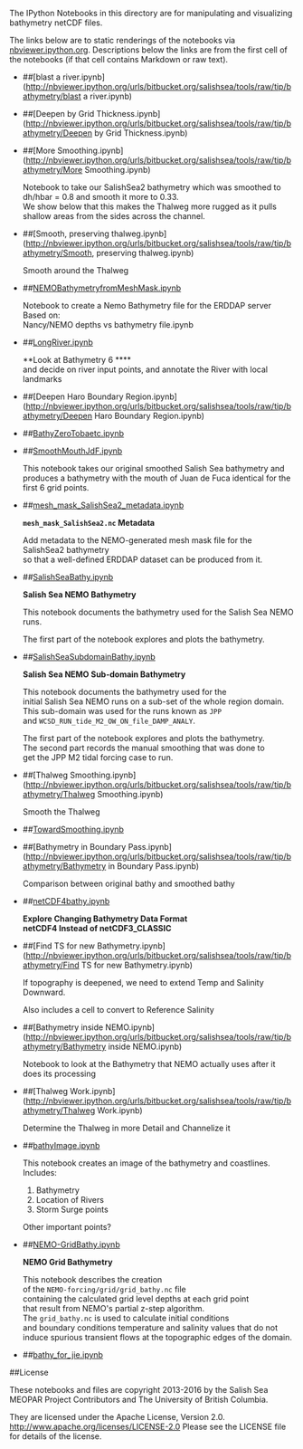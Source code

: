 The IPython Notebooks in this directory are for manipulating
and visualizing bathymetry netCDF files.

The links below are to static renderings of the notebooks via
[nbviewer.ipython.org](http://nbviewer.ipython.org/).
Descriptions below the links are from the first cell of the notebooks
(if that cell contains Markdown or raw text).

* ##[blast a river.ipynb](http://nbviewer.ipython.org/urls/bitbucket.org/salishsea/tools/raw/tip/bathymetry/blast a river.ipynb)  
    
* ##[Deepen by Grid Thickness.ipynb](http://nbviewer.ipython.org/urls/bitbucket.org/salishsea/tools/raw/tip/bathymetry/Deepen by Grid Thickness.ipynb)  
    
* ##[More Smoothing.ipynb](http://nbviewer.ipython.org/urls/bitbucket.org/salishsea/tools/raw/tip/bathymetry/More Smoothing.ipynb)  
    
    Notebook to take our SalishSea2 bathymetry which was smoothed to dh/hbar = 0.8 and smooth it more to 0.33.  
    We show below that this makes the Thalweg more rugged as it pulls shallow areas from the sides across the channel.  

* ##[Smooth, preserving thalweg.ipynb](http://nbviewer.ipython.org/urls/bitbucket.org/salishsea/tools/raw/tip/bathymetry/Smooth, preserving thalweg.ipynb)  
    
    Smooth around the Thalweg  

* ##[NEMOBathymetryfromMeshMask.ipynb](http://nbviewer.ipython.org/urls/bitbucket.org/salishsea/tools/raw/tip/bathymetry/NEMOBathymetryfromMeshMask.ipynb)  
    
    Notebook to create a Nemo Bathymetry file for the ERDDAP server    
    Based on:     
    Nancy/NEMO depths vs bathymetry file.ipynb  

* ##[LongRiver.ipynb](http://nbviewer.ipython.org/urls/bitbucket.org/salishsea/tools/raw/tip/bathymetry/LongRiver.ipynb)  
    
    **Look at Bathymetry 6 ****  
    and decide on river input points, and annotate the River with local landmarks  

* ##[Deepen Haro Boundary Region.ipynb](http://nbviewer.ipython.org/urls/bitbucket.org/salishsea/tools/raw/tip/bathymetry/Deepen Haro Boundary Region.ipynb)  
    
* ##[BathyZeroTobaetc.ipynb](http://nbviewer.ipython.org/urls/bitbucket.org/salishsea/tools/raw/tip/bathymetry/BathyZeroTobaetc.ipynb)  
    
* ##[SmoothMouthJdF.ipynb](http://nbviewer.ipython.org/urls/bitbucket.org/salishsea/tools/raw/tip/bathymetry/SmoothMouthJdF.ipynb)  
    
    This notebook takes our original smoothed Salish Sea bathymetry and produces a bathymetry with the mouth of Juan de Fuca identical for the first 6 grid points.  

* ##[mesh_mask_SalishSea2_metadata.ipynb](http://nbviewer.ipython.org/urls/bitbucket.org/salishsea/tools/raw/tip/bathymetry/mesh_mask_SalishSea2_metadata.ipynb)  
    
    **`mesh_mask_SalishSea2.nc` Metadata**  
      
    Add metadata to the NEMO-generated mesh mask file for the SalishSea2 bathymetry  
    so that a well-defined ERDDAP dataset can be produced from it.  

* ##[SalishSeaBathy.ipynb](http://nbviewer.ipython.org/urls/bitbucket.org/salishsea/tools/raw/tip/bathymetry/SalishSeaBathy.ipynb)  
    
    **Salish Sea NEMO Bathymetry**  
      
    This notebook documents the bathymetry used for the Salish Sea NEMO runs.  
      
    The first part of the notebook explores and plots the bathymetry.  

* ##[SalishSeaSubdomainBathy.ipynb](http://nbviewer.ipython.org/urls/bitbucket.org/salishsea/tools/raw/tip/bathymetry/SalishSeaSubdomainBathy.ipynb)  
    
    **Salish Sea NEMO Sub-domain Bathymetry**  
      
    This notebook documents the bathymetry used for the   
    initial Salish Sea NEMO runs on a sub-set of the whole region domain.  
    This sub-domain was used for the runs known as `JPP`  
    and `WCSD_RUN_tide_M2_OW_ON_file_DAMP_ANALY`.  
      
    The first part of the notebook explores and plots the bathymetry.  
    The second part records the manual smoothing that was done to  
    get the JPP M2 tidal forcing case to run.  

* ##[Thalweg Smoothing.ipynb](http://nbviewer.ipython.org/urls/bitbucket.org/salishsea/tools/raw/tip/bathymetry/Thalweg Smoothing.ipynb)  
    
    Smooth the Thalweg  

* ##[TowardSmoothing.ipynb](http://nbviewer.ipython.org/urls/bitbucket.org/salishsea/tools/raw/tip/bathymetry/TowardSmoothing.ipynb)  
    
* ##[Bathymetry in Boundary Pass.ipynb](http://nbviewer.ipython.org/urls/bitbucket.org/salishsea/tools/raw/tip/bathymetry/Bathymetry in Boundary Pass.ipynb)  
    
    Comparison between original bathy and smoothed bathy  

* ##[netCDF4bathy.ipynb](http://nbviewer.ipython.org/urls/bitbucket.org/salishsea/tools/raw/tip/bathymetry/netCDF4bathy.ipynb)  
    
    **Explore Changing Bathymetry Data Format**  
    **netCDF4 Instead of netCDF3_CLASSIC**  

* ##[Find TS for new Bathymetry.ipynb](http://nbviewer.ipython.org/urls/bitbucket.org/salishsea/tools/raw/tip/bathymetry/Find TS for new Bathymetry.ipynb)  
    
    If topography is deepened, we need to extend Temp and Salinity Downward.  
      
    Also includes a cell to convert to Reference Salinity  

* ##[Bathymetry inside NEMO.ipynb](http://nbviewer.ipython.org/urls/bitbucket.org/salishsea/tools/raw/tip/bathymetry/Bathymetry inside NEMO.ipynb)  
    
    Notebook to look at the Bathymetry that NEMO actually uses after it does its processing  

* ##[Thalweg Work.ipynb](http://nbviewer.ipython.org/urls/bitbucket.org/salishsea/tools/raw/tip/bathymetry/Thalweg Work.ipynb)  
    
    Determine the Thalweg in more Detail and Channelize it  

* ##[bathyImage.ipynb](http://nbviewer.ipython.org/urls/bitbucket.org/salishsea/tools/raw/tip/bathymetry/bathyImage.ipynb)  
    
    This notebook creates an image of the bathymetry and coastlines. Includes:  
      
    1. Bathymetry  
    2. Location of Rivers  
    3. Storm Surge points  
      
    Other important points?  

* ##[NEMO-GridBathy.ipynb](http://nbviewer.ipython.org/urls/bitbucket.org/salishsea/tools/raw/tip/bathymetry/NEMO-GridBathy.ipynb)  
    
    **NEMO Grid Bathymetry**  
      
    This notebook describes the creation  
    of the `NEMO-forcing/grid/grid_bathy.nc` file  
    containing the calculated grid level depths at each grid point  
    that result from NEMO's partial z-step algorithm.  
    The `grid_bathy.nc` is used to calculate initial conditions  
    and boundary conditions temperature and salinity values that do not  
    induce spurious transient flows at the topographic edges of the domain.  

* ##[bathy_for_jie.ipynb](http://nbviewer.ipython.org/urls/bitbucket.org/salishsea/tools/raw/tip/bathymetry/bathy_for_jie.ipynb)  
    

##License

These notebooks and files are copyright 2013-2016
by the Salish Sea MEOPAR Project Contributors
and The University of British Columbia.

They are licensed under the Apache License, Version 2.0.
http://www.apache.org/licenses/LICENSE-2.0
Please see the LICENSE file for details of the license.
